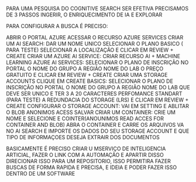 PARA UMA PESQUISA DO COGNITIVE SEARCH SER EFETIVA PRECISAMOS DE 3 PASSOS INGERIR, O ENRIQUECIMENTO DE IA E EXPLORAR

PARA CONFIGURAR A BUSCA É PRECISO:

ABRIR O PORTAL AZURE
ACESSAR O RECURSO AZURE SERVICES
CRIAR UM AI SEARCH:
    DAR UM NOME UNICO
    SELECIONAR O PLANO BASICO ( PARA TESTE)
    SELECIONAR A LOCALIZAÇÃO
    E CLICAR EM REVIEW + CREATE
CRIAR UM AZURE AI SERVICE:
    CRIAR RECURSO
    AI + MACHINE LEARNING
    AZURE AI SERVICES:
        SELECIONAR O PLANO DE INSCRIÇÃO NO PORTAL
        O NOME DO GRUPO
        A REGIÃO
        NOME DO LAB
        O PREÇO GRATUITO
        E CLICAR EM REVIEW + CREATE
CRIAR UMA STORAGE ACCOUNTS 
    CLIQUE EM CREATE
    BASICS:
        SELECIONAR O PLANO DE INSCRIÇÃO NO PORTAL
        O NOME DO GRUPO
        A REGIÃO
        NOME DO LAB QUE DEVE SER UNICO E TER 3 A 20 CARACTERES
        PERFOMANCE STANDART (PARA TESTE)
        A REDUNDACIA DO STORAGE (LRS)
        E CLICAR EM REVIEW + CREATE
    CONFIGURAR O STORAGE ACCOUNT:
        VAI EM SETTING E ABLITAR O BLOB ANONIMOS ACESS
        SALVAR
    CRIAR UM CONTAINER:
        CRIE UM NOME
        E SELECIONE E COINTER(ANOUNIMOS READ ACCES FOR CONTAINER AND BLOB)
ABRA O CONTAINER E CARRE OS ARQUIVOS 
VA NO AI SEARCH E IMPORTE OS DADOS DO SEU STORAGE ACCOUNT E QUE TIPO DE INFORMAÇOES DESEJA EXTRAIR DOS DOCUMENTOS

BASICAMENTE É PRECISO CRIAR U MSERVIÇO DE INTELIGENCIA ARTICIAL, FAZER O LINK COM A AUTOMAÇÃO E APARTIR DISSO DIRECIONAR ISSO PARA UM REPOSITORIO, ISSO PERMITIRA FAZER BUSCAS DE FORMA RAPIDA E PRECISA, E IDEIA E PODER FAZER ISSO DENTRO DE UM SOFTWARE

